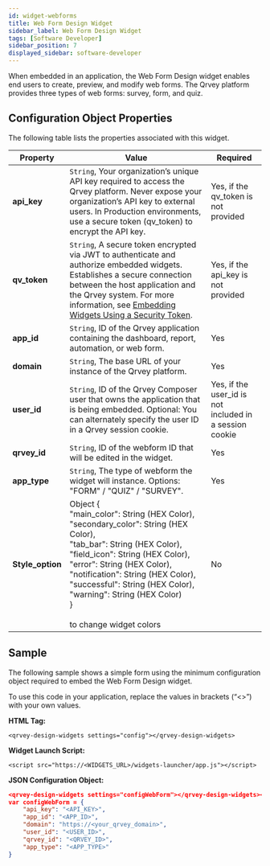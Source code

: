 ```yaml
---
id: widget-webforms
title: Web Form Design Widget
sidebar_label: Web Form Design Widget
tags: [Software Developer]
sidebar_position: 7
displayed_sidebar: software-developer
---
```


<div style={{textAlign: "justify"}}>

When embedded in an application, the Web Form Design widget enables end users to create, preview, and modify web forms. The Qrvey platform provides three types of web forms: survey, form, and quiz. 

<!-- 
## Before You Begin
* Review the [Widget Quick Start Guide](../widget-quick-start-guide.md) for an overview of the widget components. 
* Obtain your unique API key. It was provided in the welcome email that you received when your Qrvey instance was created. For more information, see [Frequently Asked Questions (FAQs)](../../../getting-started/faqs.md).
* This widget supports using security tokens for secure authentication. For more information, see [Embedding Widgets Using a Security Token](../embedding-widgets-security-token.md). 

## Embed the HTML tag
Identify where you would like this widget to display in your application, and then add the HTML tag in that location. 

The HTML tag for this widget is:

`<qrvey-design-widgets settings="config"></qrvey-design-widgets>`

## Embed the Widget Launcher script tag
Add the widget launcher script tag to your application. 

For reference, the launcher script code is:

```
<script src="https://<WIDGETS_URL>/widgets-launcher/app.js"></script>
```

## Set properties in the JSON configuration object
Define the JSON configuration object by starting with the script provided in the helper code, and then adding additional configuration properties as needed. The script provided contains only the required properties. For reference, an example is copied below. The helper code that you obtained above should include the unique values indicated with brackets (“&lt;&gt;”):

```json
<qrvey-design-widgets settings="configWebForm"></qrvey-design-widgets><script>
var configWebForm = {
    "api_key": "<API_KEY>",
    "app_id": "<APP_ID>",
    "domain": "https://<your_qrvey_domain>",
    "user_id": "<USER_ID>",
    "qrvey_id": "<QRVEY_ID>",
    "app_type": "<APP_TYPE>"
}
```

When complete, add the JSON configuration object to your application.  
-->

## Configuration Object Properties
The following table lists the properties associated with this widget. 

| **Property** | **Value** | **Required** |
| --- | --- | --- |
| **api_key** | `String`, Your organization’s unique API key required to access the Qrvey platform. Never expose your organization’s API key to external users. In Production environments, use a secure token (qv_token) to encrypt the API key. | Yes, if the qv_token is not provided |
| **qv_token** | `String`, A secure token encrypted via JWT to authenticate and authorize embedded widgets. Establishes a secure connection between the host application and the Qrvey system. For more information, see [Embedding Widgets Using a Security Token](../embedding-widgets-security-token.md). | Yes, if the api_key is not provided |
| **app_id** | `String`, ID of the Qrvey application containing the dashboard, report, automation, or web form. | Yes |
| **domain** | `String`, The base URL of your instance of the Qrvey platform. | Yes | 
| **user_id** | `String`, ID of the Qrvey Composer user that owns the application that is being embedded. Optional: You can alternately specify the user ID in a Qrvey session cookie. | Yes, if the user_id is not included in a session cookie  |
| **qrvey_id** | `String`, ID of the webform ID that will be edited in the widget.  | Yes |
| **app_type** | `String`, The type of webform the widget will instance. Options: "FORM" / "QUIZ" / "SURVEY". | Yes |
| **Style_option** |Object {<br />"main_color": String (HEX Color),<br />"secondary_color": String (HEX Color),<br />"tab_bar": String (HEX Color),<br /> "field_icon": String (HEX Color),<br />"error": String (HEX Color),<br />"notification": String (HEX Color),<br />"successful": String (HEX Color), <br />"warning": String (HEX Color)<br /> } <br /><br />to change widget colors| No |


## Sample
The following sample shows a simple form using the minimum configuration object required to embed the Web Form Design widget. 

To use this code in your application, replace the values in brackets (“&lt;&gt;”) with your own values. 

**HTML Tag:**

`<qrvey-design-widgets settings="config"></qrvey-design-widgets>`


**Widget Launch Script:**

```
<script src="https://<WIDGETS_URL>/widgets-launcher/app.js"></script>
```

**JSON Configuration Object:**

```json
<qrvey-design-widgets settings="configWebForm"></qrvey-design-widgets><script>
var configWebForm = {
    "api_key": "<API_KEY>",
    "app_id": "<APP_ID>",
    "domain": "https://<your_qrvey_domain>",
    "user_id": "<USER_ID>",
    "qrvey_id": "<QRVEY_ID>",
    "app_type": "<APP_TYPE>"
}
```

<!-- 
### Sample in CodePen
See the widget in CodePen:

<iframe
  allowFullScreen
  className="cp_embed_iframe "
  frameBorder={0}
  height={838}
  width="100%"
  name="cp_embed_1"
  scrolling="no"
  src="https://codepen.io/qrveysamples/embed/17ca2ace17e54cd26353f638666f91be?height=838&theme-id=light&default-tab=result&user=qrveysamples&slug-hash=17ca2ace17e54cd26353f638666f91be&pen-title=Sample-%20Webform%20Design&name=cp_embed_1"
  style={{ width: "100%", overflow: "hidden", display: "block" }}
  title="Sample- Webform Design"
  loading="lazy"
  id="cp_embed_17ca2ace17e54cd26353f638666f91be">
  </iframe>
 -->

</div>